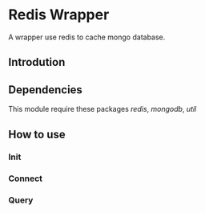 # Redis Wrapper

A wrapper use redis to cache mongo database.

## Introdution

## Dependencies

This module require these packages *redis*, *mongodb*, *util*

## How to use

### Init

### Connect

### Query

<!-- ## Data struct

Strore mongo's documents in string and use inverted index to store it 'field:value' for query

Mongo data

        collection: collectionName
        document {
            _id: id,
            [field: value]
        }

Redis data
  Document's data stored in hash:

        key: collectionName
        {
                field: _id
                value: stringify of document
        }

Inverted index stored in set as 2 type set and sorted set (zset)

        zset store Date, Timestamp, numberic data type
            {
                key: field
                field: value
                value: _id
            }

        set store the order
            {
                key: field:value
                value: [id,..]
            } -->

